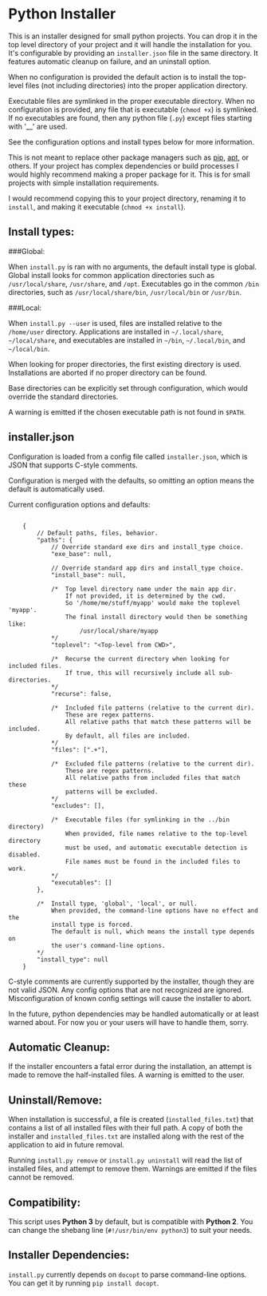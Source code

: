 Python Installer
================

This is an installer designed for small python projects. You can drop it in
the top level directory of your project and it will handle the installation
for you. It's configurable by providing an `installer.json` file in the same
directory. It features automatic cleanup on failure, and an uninstall option.

When no configuration is provided the default action is to install
the top-level files (not including directories) into the proper application
directory.

Executable files are symlinked in the proper executable directory.
When no configuration is provided, any file that is executable (`chmod +x`) is
symlinked. If no executables are found, then any python file (`.py`) except
files starting with '__' are used.

See the configuration options and install types below for more information.

This is not meant to replace other package managers such as
[pip](https://pypi.python.org/pypi/pip), [apt](https://wiki.debian.org/Apt),
or others. If your project has complex dependencies or build processes I would
highly recommend making a proper package for it. This is for small projects
with simple installation requirements.

I would recommend copying this to your project directory, renaming it to
`install`, and making it executable (`chmod +x install`).


Install types:
--------------

###Global:

When `install.py` is ran with no arguments, the default install type is global.
Global install looks for common application directories such as
`/usr/local/share`, `/usr/share`, and `/opt`. Executables go in the common
`/bin` directories, such as `/usr/local/share/bin`, `/usr/local/bin` or
`/usr/bin`.


###Local:

When `install.py --user` is used, files are installed relative to the
`/home/user` directory. Applications are installed in `~/.local/share`,
`~/local/share`, and executables are installed in `~/bin`, `~/.local/bin`,
and `~/local/bin`.


When looking for proper directories, the first existing directory is used.
Installations are aborted if no proper directory can be found.

Base directories can be explicitly set through configuration, which would
override the standard directories.

A warning is emitted if the chosen executable path is not found in `$PATH`.


installer.json
--------------

Configuration is loaded from a config file called `installer.json`, which is
JSON that supports C-style comments.

Configuration is merged with the defaults, so omitting an option means the
default is automatically used.

Current configuration options and defaults:

```

    {
        // Default paths, files, behavior.
        "paths": {
            // Override standard exe dirs and install_type choice.
            "exe_base": null,

            // Override standard app dirs and install_type choice.
            "install_base": null,

            /*  Top level directory name under the main app dir.
                If not provided, it is determined by the cwd.
                So '/home/me/stuff/myapp' would make the toplevel 'myapp'.
                The final install directory would then be something like:
                    /usr/local/share/myapp
            */
            "toplevel": "<Top-level from CWD>",

            /*  Recurse the current directory when looking for included files.
                If true, this will recursively include all sub-directories.
            */
            "recurse": false,

            /*  Included file patterns (relative to the current dir).
                These are regex patterns.
                All relative paths that match these patterns will be included.
                By default, all files are included.
            */
            "files": [".+"],

            /*  Excluded file patterns (relative to the current dir).
                These are regex patterns.
                All relative paths from included files that match these
                patterns will be excluded.
            */
            "excludes": [],

            /*  Executable files (for symlinking in the ../bin directory)
                When provided, file names relative to the top-level directory
                must be used, and automatic executable detection is disabled.
                File names must be found in the included files to work.
            */
            "executables": []
        },

        /*  Install type, 'global', 'local', or null.
            When provided, the command-line options have no effect and the
            install type is forced.
            The default is null, which means the install type depends on
            the user's command-line options.
        */
        "install_type": null
    }
```


C-style comments are currently supported by the installer, though they are not
valid JSON. Any config options that are not recognized are ignored.
Misconfiguration of known config settings will cause the installer to abort.


In the future, python dependencies may be handled automatically or at least
warned about. For now you or your users will have to handle them, sorry.


Automatic Cleanup:
------------------

If the installer encounters a fatal error during the installation, an attempt
is made to remove the half-installed files. A warning is emitted to the user.


Uninstall/Remove:
-----------------

When installation is successful, a file is created (`installed_files.txt`)
that contains a list of all installed files with their full path. A copy of
both the installer and `installed_files.txt` are installed along with the rest
of the application to aid in future removal.

Running `install.py remove` or `install.py uninstall` will read the
list of installed files, and attempt to remove them. Warnings are emitted if
the files cannot be removed.


Compatibility:
--------------

This script uses **Python 3** by default, but is compatible with **Python 2**.
You can change the shebang line (`#!/usr/bin/env python3`) to suit your needs.

Installer Dependencies:
-------------

`install.py` currently depends on `docopt` to parse command-line options.
You can get it by running `pip install docopt`.
